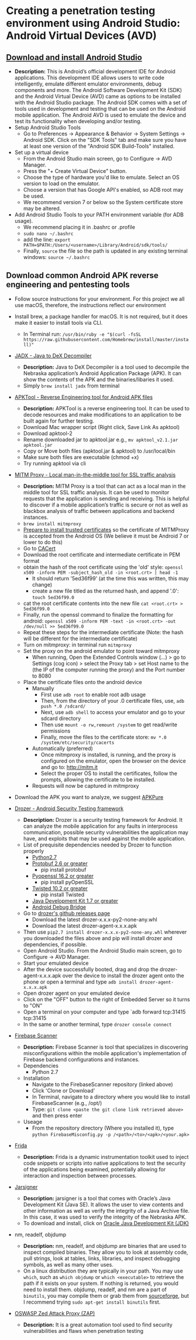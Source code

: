 # Creating a penetration testing environment using Android Studio: Android Virtual Devices (AVD)
## [Download and install Android Studio](https://developer.android.com/studio)
* **Description:** This is Android’s official development IDE for Android applications. This development IDE allows users to write code intelligently, emulate different emulator environments, debug components and more. The Android Software Development Kit (SDK) and the Android Virtual Device (AVD) came as options to be installed with the Android Studio package. The Android SDK comes with a set of tools used in development and testing that can be used on the Android mobile application. The Android AVD is used to emulate the device and test its functionality when developing and/or testing.
* Setup Android Studio Tools
	* Go to Preferences -> Appearance & Behavior -> System Settings -> Android SDK. Click on the "SDK Tools" tab and make sure you have at least one version of the "Android SDK Build-Tools" installed.
* Set up a virtual device
	* From the Android Studio main screen, go to Configure -> AVD Manager.
	* Press the "+ Create Virtual Device" button.
	* Choose the type of hardware you'd like to emulate. Select an OS version to load on the emulator.
	* Choose a version that has Google API's enabled, so ADB root may be used.
	* We recommend version 7 or below so the System certificate store may be altered.
* Add Android Studio Tools to your PATH environment variable (for ADB usage).
	* We recommend placing it in .bashrc or .profile
	* `sudo nano ~/.bashrc`
	* add the line: `export PATH=$PATH:/Users/<username>/Library/Android/sdk/tools/`
	* Finally, `source` the file so the path is updated in any existing terminal windows: `source ~/.bashrc`
## Download common Android APK reverse engineering and pentesting tools
* Follow source instructions for your environment. For this project we all use macOS, therefore, the instructions reflect our environment
* Install brew, a package handler for macOS. It is not required, but it does make it easier to install tools via CLI.
	* In Terminal run: `/usr/bin/ruby -e "$(curl -fsSL https://raw.githubusercontent.com/Homebrew/install/master/install)"`
* [JADX - Java to DeX Decompiler](https://github.com/skylot/jadx)
	* **Description:** Java to DeX Decompiler is a tool used to decompile the Nebraska application’s Android Application Package (APK). It can show the contents of the APK and the binaries/libaries it used.
	* Simply `brew install jadx` from terminal
* [APKTool - Reverse Engineering tool for Android APK files](https://ibotpeaches.github.io/Apktool/)
	* **Description:** APKTool is a reverse engineering tool. It can be used to decode resources and make modifications to an application to be built again for further testing.
	* Download Mac wrapper script (Right click, Save Link As apktool)
	* Download apktool-2
	* Rename downloaded jar to apktool.jar     e.g., `mv apktool_v2.1.jar apktool.jar`
	* Copy or Move both files (apktool.jar & apktool) to /usr/local/bin
	* Make sure both files are executable (chmod +x)
	* Try running apktool via cli
* [MITM Proxy - Local man-in-the-middle tool for SSL traffic analysis](https://mitmproxy.org/)
	* **Description:** MITM Proxy is a tool that can act as a local man in the middle tool for SSL traffic analysis. It can be used to monitor requests that the application is sending and receiving. This is helpful to discover if a mobile application’s traffic is secure or not as well as blackbox analysis of traffic between applications and backend instances.
	* `brew install mitmproxy`
	* [Prepare to install trusted certificates](http://wiki.cacert.org/FAQ/ImportRootCert#Android_Phones_.26_Tablets) so the certificate of MITMProxy is accepted from the Android OS (We believe it must be Android 7 or lower to do this)
	* Go to [CACert](https://www.cacert.org/index.php?id=3)
	* Download the root certificate and intermediate certificate in PEM format
	* obtain the hash of the root certificate using the 'old' style: `openssl x509 -inform PEM -subject_hash_old -in <root.crt> | head -1`
		* It should return '5ed36f99' (at the time this was written, this may change)
		* create a new file titled as the returned hash, and append '.0': `touch 5ed36f99.0`
	* cat the root certificate contents into the new file `cat <root.crt> > 5ed36f99.0`
	* Finally, run the openssl command to finalize the formatting for android: `openssl x509 -inform PEM -text -in <root.crt> -out /dev/null >> 5ed36f99.0`
	* Repeat these steps for the intermediate certificate (Note: the hash will be different for the intermediate certificate)
	* Turn on mitmproxy: in terminal run `mitmproxy`
	* Set the proxy on the android emulator to point toward mitmproxy
		* When running, Open the Extended Controls window (...) > go to Settings (cog icon) > select the Proxy tab > set Host name to the <proxy IP address> (the IP of the computer running the proxy) and the Port number to 8080
	* Place the certificate files onto the android device
		* Manually
			* First use `adb root` to enable root adb usage
			* Then, from the directory of your .0 certificate files, use, `adb push *.0 /sdcard/`
			* Next, use `adb shell` to access your emulator and go to your sdcard directory
			* Then use `mount -o rw,remount /system` to get read/write permissions
			* Finally, move the files to the certificate store: `mv *.0 /system/etc/security/cacerts`
		* Automatically (preferred)
			* Once mitmproxy is installed, is running, and the proxy is configured on the emulator, open the browser on the device and go to: http://mitm.it
			* Select the proper OS to install the certificates, follow the prompts, allowing the certificate to be installed.
		* Requests will now be captured in mitmproxy

* Download the APK you want to analyze, we suggest [APKPure](https://apkpure.com/)

* [Drozer - Android Security Testing framework](https://github.com/FSecureLABS/drozer)
	* **Description:** Drozer is a security testing framework for Android. It can analyze the mobile application for any faults in interprocess communication, possible security vulnerabilities the application may have, and exploits that may be used against the mobile application.
	* List of prequisite dependencies needed by Drozer to function properly
		* [Python2.7](https://www.python.org/downloads/)
		* [Protobuf 2.6 or greater](https://pypi.org/project/protobuf/#files)
			* pip install protobuf
		* [Pyopenssl 16.2 or greater](https://pypi.org/project/pyOpenSSL/#files)
			* pip install pyOpenSSL
		* [Twisted 10.2 or greater](https://pypi.org/project/Twisted/#files)
			* pip install Twisted
		* [Java Development Kit 1.7 or greater](https://www.oracle.com/technetwork/java/javase/downloads/java-archive-downloads-javase7-521261.html)
		* [Android Debug Bridge](https://developer.android.com/studio/releases/platform-tools.html)
	* Go to  [drozer's github releases page](https://github.com/FSecureLABS/drozer/releases)
		* Download the latest drozer-x.x.x-py2-none-any.whl
		* Download the latest drozer-agent-x.x.x.apk
	* Then use `pip2.7 install drozer-x.x.x-py2-none-any.whl` wherever you downloaded the files above and pip will install drozer and dependencies, if possible.
	* Open Android Studio. From the Android Studio main screen, go to Configure -> AVD Manager.
	* Start your emulated device
	* After the device successfully booted, drag and drop the drozer-agent-x.x.x.apk over the device to install the drozer agent onto the phone or open a terminal and type `adb install drozer-agent-x.x.x.apk`
	* Open drozer agent on your emulated device
	* Click on the "OFF" button to the right of Embedded Server so it turns to "ON"
	* Open a terminal on your computer and type `adb forward tcp:31415 tcp:31415
	* In the same or another terminal, type `drozer console connect`

* [Firebase Scanner](https://github.com/shivsahni/FireBaseScanner)
	* **Description:** Firebase Scanner is tool that specializes in discovering misconfigurations within the mobile application's implementation of Firebase backend configurations and instances.
	* Dependencies
		* Python 2.7
	* Installation
		* Navigate to the FirebaseScanner repository (linked above)
		* Click 'Clone or Download'
		* In Terminal, navigate to a directory where you would like to install FirebaseScanner (e.g., /opt/)
		* Type: `git clone <paste the git clone link retrieved above>` and then press enter
	* Useage
		* From the repository directory (Where you installed it), type `python FirebaseMisconfig.py -p /<path>/<to>/<apk>/<your.apk>`

* [Frida](https://frida.re/)
  * **Description:** Frida is a dynamic instrumentation toolkit used to inject code snippets or scripts into native applications to test the security of the applications being examined, potentially allowing for interaction and inspection between processes.

* [Jarsigner](https://docs.oracle.com/javase/7/docs/technotes/tools/windows/jarsigner.html)
  * **Description:** jarsigner is a tool that comes with Oracle’s Java Development Kit (Java SE). It allows the user to view contents and other information as well as verify the integrity of a Java Archive file. In this case, it was used to verify the integrity of the Nebraska APK.
  * To download and install, click on [Oracle Java Development Kit (JDK)](https://www.oracle.com/technetwork/java/javase/downloads/index.html)
  
* nm, readelf, objdump
    * **Description:** nm, readelf, and objdump are binaries that are used to inspect compiled binaries. They allow you to look at assembly code, pull strings, look at tables, links, libraries, and inspect debugging symbols, as well as many other uses.
    * On a linux distribution they are typically in your path. You may use `which`, such as `which objdump` or `which <executable>` to retrieve the path if it exists on your system. If nothing is returned, you would need to install them. objdump, readelf, and nm are a part of `binutils`, you may compile them or grab them from [sourceforge](https://sourceforge.net/projects/mingw/files/MinGW/Base/binutils/binutils-2.28/), but I recommend trying `sudo apt-get install binutils` first. 
* [OSWASP Zed Attack Proxy (ZAP)](https://github.com/zaproxy/zaproxy/wiki/Downloads)
	* **Description:** It is a great automation tool used to find security vulnerabilities and flaws when penetration testing
